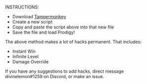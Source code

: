 INSTRUCTIONS:
- Download [Tampermonkey](https://chrome.google.com/webstore/detail/tampermonkey/dhdgffkkebhmkfjojejmpbldmpobfkfo?hl=en)
- Create a new script
- Copy and paste the script above into that new file
- Save the file and load Prodigy!


The above method makes a lot of hacks permanent.
That includes:
- Instant Win
- Infinite Level
- Damage Override

If you have any suggestions to add hacks, direct message divinelemon#1259 on Discord, or make an issue.
